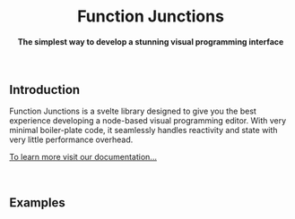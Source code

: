 
<h1 align="center">Function Junctions</h1>
<h4 align="center">The simplest way to develop a stunning visual programming interface</h4>

<br />
<h2>Introduction</h2>
Function Junctions is a svelte library designed to give you the best experience
developing a node-based visual programming editor. With very minimal boiler-plate code,
it seamlessly handles reactivity and state with very little performance overhead.

<br />

[To learn more visit our documentation...](https://function-junctions.io)

<br />

<h2>Examples</h2>
